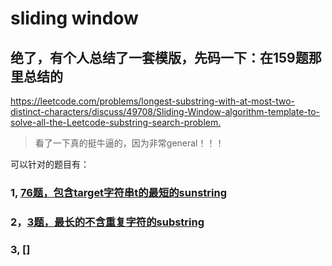 # sliding window

## 绝了，有个人总结了一套模版，先码一下：在159题那里总结的
<https://leetcode.com/problems/longest-substring-with-at-most-two-distinct-characters/discuss/49708/Sliding-Window-algorithm-template-to-solve-all-the-Leetcode-substring-search-problem.>

> 看了一下真的挺牛逼的，因为非常general！！！

可以针对的题目有：
### 1, [76题，包含target字符串t的最短的sunstring](https://leetcode.com/problems/minimum-window-substring/)

### 2，[3题，最长的不含重复字符的substring](https://leetcode.com/problems/longest-substring-without-repeating-characters/)

### 3, []
